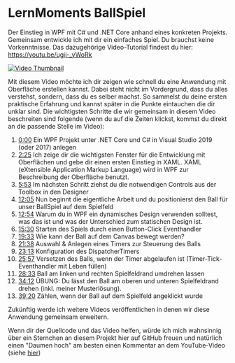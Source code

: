 # LernMoments BallSpiel
Der Einstieg in WPF mit C# und .NET Core anhand eines konkreten Projekts. Gemeinsam entwickle ich mit dir ein einfaches Spiel. Du brauchst keine Vorkenntnisse. Das dazugehörige Video-Tutorial findest du hier: https://youtu.be/ugji-_yWoRk

[![Video Thumbnail](https://img.youtube.com/vi/ugji-_yWoRk/0.jpg)](https://youtu.be/ugji-_yWoRk)

Mit diesem Video möchte ich dir zeigen wie schnell du eine Anwendung mit Oberfläche erstellen kannst. Dabei steht nicht im Vordergrund, dass du alles verstehst, sondern, dass du es selber machst. So sammelst du deine ersten praktische Erfahrung und kannst später in die Punkte eintauchen die dir unklar sind.
Die wichtigsten Schritte die wir gemeinsam in diesem Video beschreiten sind folgende (wenn du auf die Zeiten klickst, kommst du direkt an die passende Stelle im Video):
 1. [0:00](https://youtu.be/ugji-_yWoRk) Ein WPF Projekt unter .NET Core und C# in Visual Studio 2019 (oder 2017) anlegen
 2. [2:25](https://youtu.be/ugji-_yWoRk?t=145) Ich zeige dir die wichtigsten Fenster für die Entwicklung mit Oberflächen und gebe dir einen ersten Einstieg in XAML. XAML (eXtensible Application Markup Language) wird in WPF zur Beschreibung der Oberfläche benutzt.
 3. [5:53](https://youtu.be/ugji-_yWoRk?t=353) Im nächsten Schritt ziehst du die notwendigen Controls aus der Toolbox in den Designer
 4. [12:05](https://youtu.be/ugji-_yWoRk?t=725) Nun beginnt die eigentliche Arbeit und du positionierst den Ball für unser BallSpiel auf dem Spielfeld
 5. [12:54](https://youtu.be/ugji-_yWoRk?t=774) Warum du in WPF ein dynamisches Design verwenden solltest, was das ist und was der Unterschied zum statischen Design ist.
 6. [15:30](https://youtu.be/ugji-_yWoRk?t=930) Starten des Spiels durch einen Button-Click Eventhandler
 7. [19:33](https://youtu.be/ugji-_yWoRk?t=1173) Wie kann der Ball auf dem Canvas bewegt werden?
 8. [21:38](https://youtu.be/ugji-_yWoRk?t=1298) Auswahl & Anlegen eines Timers zur Steuerung des Balls
 9. [23:13](https://youtu.be/ugji-_yWoRk?t=1393) Konfiguration des DispatcherTimers 
 10. [25:57](https://youtu.be/ugji-_yWoRk?t=1557) Versetzen des Balls, wenn der Timer abgelaufen ist (Timer-Tick-Eventhandler mit Leben füllen)
 11. [28:33](https://youtu.be/ugji-_yWoRk?t=1713) Ball am linken und rechten Spielfeldrand umdrehen lassen
 12. [34:12](https://youtu.be/ugji-_yWoRk?t=2052) ÜBUNG: Du lässt den Ball am oberen und unteren Spielfeldrand drehen (inkl. meiner Musterlösung).
 13. [39:20](https://youtu.be/ugji-_yWoRk?t=2360) Zählen, wenn der Ball auf dem Spielfeld angeklickt wurde

Zukünftig werde ich weitere Videos veröffentlichen in denen wir diese Anwendung gemeinsam erweitern.

Wenn dir der Quellcode und das Video helfen, würde ich mich wahnsinnig über ein Sternchen an diesem Projekt hier auf GitHub freuen und natürlich einen "Daumen hoch" am besten einen Kommentar an dem YouTube-Video (siehe [hier](https://youtu.be/ugji-_yWoRk))
